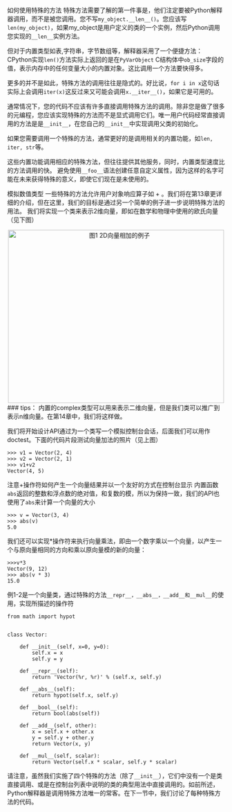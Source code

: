 
如何使用特殊的方法
特殊方法需要了解的第一件事是，他们注定要被Python解释器调用，而不是被您调用。您不写`my_object.__len__()`。您应该写`len(my_object)`，如果my_object是用户定义的类的一个实例，然后Python调用您实现的`__len__`实例方法。

但对于内置类型如表,字符串，字节数组等，解释器采用了一个便捷方法：CPython实现`len()`方法实际上返回的是在`PyVarObject` C结构体中`ob_size`字段的值，表示内存中的任何变量大小的内置对象。这比调用一个方法要快得多。

更多的并不是如此，特殊方法的调用往往是隐式的。好比说，`for i in x`这句话实际上会调用`iter(x)`这反过来又可能会调用`x.__iter__()`，如果它是可用的。

通常情况下，您的代码不应该有许多直接调用特殊方法的调用。除非您是做了很多的元编程，您应该实现特殊的方法而不是显式调用它们。唯一用户代码经常直接调用的方法是是`__init__`，在您自己的`__init__`中实现调用父类的初始化。

如果您需要调用一个特殊的方法，通常更好的是调用相关的内置功能，如`len, iter, str`等。

这些内置功能调用相应的特殊方法，但往往提供其他服务，同时，内置类型速度比的方法调用的快。
避免使用`__foo__`语法创建任意自定义属性，因为这样的名字可能在未来获得特殊的意义，即使它们现在是未使用的。

模拟数值类型
一些特殊的方法允许用户对象响应算子如 + 。我们将在第13章更详细的介绍，但在这里，我们的目标是通过另一个简单的例子进一步说明特殊方法的用法。
我们将实现一个类来表示2维向量，即如在数学和物理中使用的欧氏向量（见下图）

<div align=center>
<img src="http://ww4.sinaimg.cn/large/006y8lVagw1f8e3kqylgfj30q80k0abc.jpg" width="500" height="400" alt="图1 2D向量相加的例子"/>
</div>
### tips：
内置的complex类型可以用来表示二维向量，但是我们类可以推广到表示n维向量。在第14章中，我们将这样做。


我们将开始设计API通过为一个类写一个模拟控制台会话，后面我们可以用作doctest。下面的代码片段测试向量加法的照片（见上图）
```
>>> v1 = Vector(2, 4) 
>>> v2 = Vector(2, 1) 
>>> v1+v2 
Vector(4, 5)
```
注意+操作符如何产生一个向量结果并以一个友好的方式在控制台显示
内置函数`abs`返回的整数和浮点数的绝对值，和复数的模，所以为保持一致，我们的API也使用了`abs`来计算一个向量的大小
```
>>> v = Vector(3, 4) 
>>> abs(v)
5.0
```
我们还可以实现*操作符来执行向量乘法，即由一个数字乘以一个向量，以产生一个与原向量相同的方向和乘以原向量模的新的向量：
```
>>>v*3 
Vector(9, 12) 
>>> abs(v * 3) 
15.0
```
例1-2是一个向量类，通过特殊的方法`__repr__，__abs__，__add__和__mul__`的使用，实现所描述的操作符
```
from math import hypot


class Vector:

    def __init__(self, x=0, y=0):
        self.x = x
        self.y = y

    def __repr__(self):
        return 'Vector(%r, %r)' % (self.x, self.y)

    def __abs__(self):
        return hypot(self.x, self.y)

    def __bool__(self):
        return bool(abs(self))

    def __add__(self, other):
        x = self.x + other.x
        y = self.y + other.y
        return Vector(x, y)

    def __mul__(self, scalar):
        return Vector(self.x * scalar, self.y * scalar)
```
请注意，虽然我们实施了四个特殊的方法（除了`__init__`），它们中没有一个是类直接调用、或是在控制台列表中说明的类的典型用法中直接调用的。如前所述，Python解释器是调用特殊方法唯一的常客。在下一节中，我们讨论了每种特殊方法的代码。
